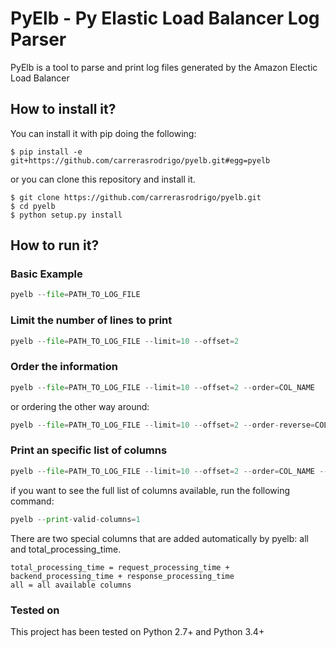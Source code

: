PyElb - Py Elastic Load Balancer Log Parser
===========================================

PyElb is a tool to parse and print log files generated by the Amazon Electic Load Balancer

How to install it?
-----------------------
You can install it with pip doing the following:

    $ pip install -e git+https://github.com/carrerasrodrigo/pyelb.git#egg=pyelb

or you can clone this repository and install it.

    $ git clone https://github.com/carrerasrodrigo/pyelb.git
    $ cd pyelb
    $ python setup.py install


How to run it?
-----------------------


### Basic Example

```python
pyelb --file=PATH_TO_LOG_FILE
```

### Limit the number of lines to print

```python
pyelb --file=PATH_TO_LOG_FILE --limit=10 --offset=2
```

### Order the information

```python
pyelb --file=PATH_TO_LOG_FILE --limit=10 --offset=2 --order=COL_NAME
```

or ordering the other way around:
```python
pyelb --file=PATH_TO_LOG_FILE --limit=10 --offset=2 --order-reverse=COL_NAME
```

### Print an specific list of columns

```python
pyelb --file=PATH_TO_LOG_FILE --limit=10 --offset=2 --order=COL_NAME --col=request,request_processing_time
```

if you want to see the full list of columns available, run the following command:
```python
pyelb --print-valid-columns=1
```

There are two special columns that are added automatically by pyelb: all and  total_processing_time.
```
total_processing_time = request_processing_time + backend_processing_time + response_processing_time
all = all available columns
```

### Tested on

This project has been tested on Python 2.7+ and Python 3.4+
